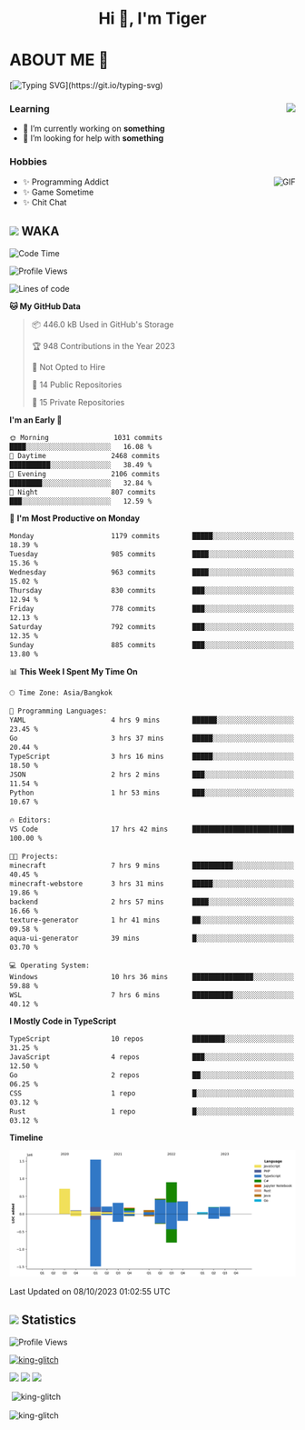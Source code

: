 <h1 align="center">Hi 👋, I'm Tiger</h1>




# ABOUT ME 💬

[![Typing SVG](https://readme-typing-svg.herokuapp.com?color=22F771&vCenter=true&lines=A+perssionate+developer+from+nowhere.)](https://git.io/typing-svg)

<div>
 <img align="right" src="https://spotify-github-profile.vercel.app/api/view?uid=12129734423&cover_image=false&theme=default&bar_color=22d016&bar_color_cover=true" />
 <h3>Learning</h3>
 
 <ul>
  <li>🔭 I’m currently working on <b>something</b></li>
  <li>🤝 I’m looking for help with <b>something</b></li>
 </ul>
 
</div>
<div>
 <h3>Hobbies</h3>
 <img align="right" height="475px"  alt="GIF" src="https://i.pinimg.com/originals/1f/b7/db/1fb7dbee557e5ed509f7517da8a84d58.gif" />
 <ul>
  <li>✨ Programming Addict</li>
  <li>✨ Game Sometime</li>
  <li>✨ Chit Chat</li>
 </ul>
 
</div>



## <img height="40" src="https://raw.githubusercontent.com/innng/innng/master/assets/kyubey.gif"/> WAKA

<!--START_SECTION:waka-->
![Code Time](http://img.shields.io/badge/Code%20Time-1%2C587%20hrs%209%20mins-blue)

![Profile Views](http://img.shields.io/badge/Profile%20Views-5-blue)

![Lines of code](https://img.shields.io/badge/From%20Hello%20World%20I%27ve%20Written-5.3%20million%20lines%20of%20code-blue)

**🐱 My GitHub Data** 

> 📦 446.0 kB Used in GitHub's Storage 
 > 
> 🏆 948 Contributions in the Year 2023
 > 
> 🚫 Not Opted to Hire
 > 
> 📜 14 Public Repositories 
 > 
> 🔑 15 Private Repositories 
 > 
**I'm an Early 🐤** 

```text
🌞 Morning                1031 commits        ████░░░░░░░░░░░░░░░░░░░░░   16.08 % 
🌆 Daytime                2468 commits        ██████████░░░░░░░░░░░░░░░   38.49 % 
🌃 Evening                2106 commits        ████████░░░░░░░░░░░░░░░░░   32.84 % 
🌙 Night                  807 commits         ███░░░░░░░░░░░░░░░░░░░░░░   12.59 % 
```
📅 **I'm Most Productive on Monday** 

```text
Monday                   1179 commits        █████░░░░░░░░░░░░░░░░░░░░   18.39 % 
Tuesday                  985 commits         ████░░░░░░░░░░░░░░░░░░░░░   15.36 % 
Wednesday                963 commits         ████░░░░░░░░░░░░░░░░░░░░░   15.02 % 
Thursday                 830 commits         ███░░░░░░░░░░░░░░░░░░░░░░   12.94 % 
Friday                   778 commits         ███░░░░░░░░░░░░░░░░░░░░░░   12.13 % 
Saturday                 792 commits         ███░░░░░░░░░░░░░░░░░░░░░░   12.35 % 
Sunday                   885 commits         ███░░░░░░░░░░░░░░░░░░░░░░   13.80 % 
```


📊 **This Week I Spent My Time On** 

```text
🕑︎ Time Zone: Asia/Bangkok

💬 Programming Languages: 
YAML                     4 hrs 9 mins        ██████░░░░░░░░░░░░░░░░░░░   23.45 % 
Go                       3 hrs 37 mins       █████░░░░░░░░░░░░░░░░░░░░   20.44 % 
TypeScript               3 hrs 16 mins       █████░░░░░░░░░░░░░░░░░░░░   18.50 % 
JSON                     2 hrs 2 mins        ███░░░░░░░░░░░░░░░░░░░░░░   11.54 % 
Python                   1 hr 53 mins        ███░░░░░░░░░░░░░░░░░░░░░░   10.67 % 

🔥 Editors: 
VS Code                  17 hrs 42 mins      █████████████████████████   100.00 % 

🐱‍💻 Projects: 
minecraft                7 hrs 9 mins        ██████████░░░░░░░░░░░░░░░   40.45 % 
minecraft-webstore       3 hrs 31 mins       █████░░░░░░░░░░░░░░░░░░░░   19.86 % 
backend                  2 hrs 57 mins       ████░░░░░░░░░░░░░░░░░░░░░   16.66 % 
texture-generator        1 hr 41 mins        ██░░░░░░░░░░░░░░░░░░░░░░░   09.58 % 
aqua-ui-generator        39 mins             █░░░░░░░░░░░░░░░░░░░░░░░░   03.70 % 

💻 Operating System: 
Windows                  10 hrs 36 mins      ███████████████░░░░░░░░░░   59.88 % 
WSL                      7 hrs 6 mins        ██████████░░░░░░░░░░░░░░░   40.12 % 
```

**I Mostly Code in TypeScript** 

```text
TypeScript               10 repos            ████████░░░░░░░░░░░░░░░░░   31.25 % 
JavaScript               4 repos             ███░░░░░░░░░░░░░░░░░░░░░░   12.50 % 
Go                       2 repos             ██░░░░░░░░░░░░░░░░░░░░░░░   06.25 % 
CSS                      1 repo              █░░░░░░░░░░░░░░░░░░░░░░░░   03.12 % 
Rust                     1 repo              █░░░░░░░░░░░░░░░░░░░░░░░░   03.12 % 
```



**Timeline**

![Lines of Code chart](https://raw.githubusercontent.com/king-glitch/king-glitch/main/assets/bar_graph.png)


 Last Updated on 08/10/2023 01:02:55 UTC
<!--END_SECTION:waka-->
## <img height="40" src="https://raw.githubusercontent.com/innng/innng/master/assets/kyubey.gif"/> Statistics
![Profile Views](https://komarev.com/ghpvc/?username=king-glitch)  

<p align="left"> 
 <a href="https://github.com/ryo-ma/github-profile-trophy">
  <img src="https://github-profile-trophy.vercel.app/?username=king-glitch&theme=dracula" alt="king-glitch" />
 </a> </p>

![](https://github-profile-summary-cards.vercel.app/api/cards/profile-details?username=king-glitch&theme=dracula)
![](https://github-profile-summary-cards.vercel.app/api/cards/stats?username=king-glitch&theme=dracula) 
![](https://github-profile-summary-cards.vercel.app/api/cards/productive-time?username=king-glitch&theme=dracula)


<p>&nbsp;<img align="center" src="https://github-readme-stats.vercel.app/api?username=king-glitch&theme=dracula" alt="king-glitch" /></p>

<p><img align="center" src="https://github-readme-streak-stats.herokuapp.com/?user=king-glitch&theme=dracula" alt="king-glitch" /></p>
